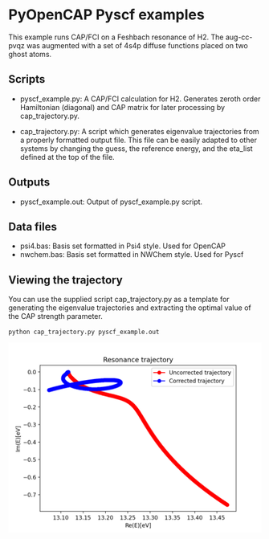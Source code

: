 # PyOpenCAP Pyscf examples
This example runs CAP/FCI on a Feshbach resonance of H2.  The aug-cc-pvqz was augmented with a set of 4s4p diffuse functions placed on two ghost atoms. 

## Scripts

- pyscf_example.py: A CAP/FCI calculation for H2.  Generates zeroth order Hamiltonian (diagonal) and CAP matrix for later processing by cap_trajectory.py. 

- cap_trajectory.py: A script which generates eigenvalue trajectories from a properly formatted output file. This file can be easily adapted to other systems by changing the guess, the reference energy, and the eta_list defined at the top of the file.

## Outputs
- pyscf_example.out: Output of pyscf_example.py script.

## Data files
- psi4.bas: Basis set formatted in Psi4 style. Used for OpenCAP 
- nwchem.bas: Basis set formatted in NWChem style. Used for Pyscf

## Viewing the trajectory
You can use the supplied script cap_trajectory.py as a template for generating the eigenvalue trajectories and extracting the optimal value of the CAP strength parameter.

    python cap_trajectory.py pyscf_example.out

![trajectory](https://github.com/gayverjr/opencap/blob/master/examples/pyopencap/pyscf/resonance_trajectory.png)
